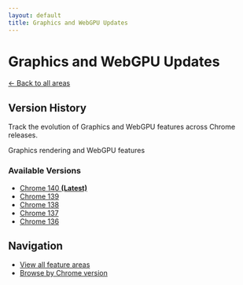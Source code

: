 ```yaml
---
layout: default
title: Graphics and WebGPU Updates
---
```


# Graphics and WebGPU Updates

[← Back to all areas](../)

## Version History

Track the evolution of Graphics and WebGPU features across Chrome releases.

Graphics rendering and WebGPU features



### Available Versions

- [Chrome 140 **(Latest)**](./chrome-140.html)
- [Chrome 139](./chrome-139.html)
- [Chrome 138](./chrome-138.html)
- [Chrome 137](./chrome-137.html)
- [Chrome 136](./chrome-136.html)

## Navigation

- [View all feature areas](../)
- [Browse by Chrome version](../../versions/)
